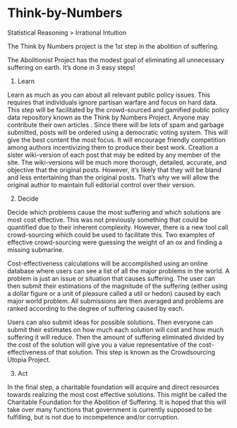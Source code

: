 Think-by-Numbers
================

Statistical Reasoning > Irrational Intuition

The Think by Numbers project is the 1st step in the abolition of suffering.

The Abolitionist Project has the modest goal of eliminating all unnecessary suffering on earth. It’s done in 3 easy steps!

1. Learn

Learn as much as you can about all relevant public policy issues. This requires that individuals ignore partisan warfare and focus on hard data. This step will be facilitated by the crowd-sourced and gamified public policy data repository known as the Think by Numbers Project. Anyone may contribute their own articles . Since there will be lots of spam and garbage submitted, posts will be ordered using a democratic voting system. This will give the best content the most focus. It will encourage friendly competition among authors incentivizing them to produce their best work. Creation a sister wiki-version of each post that may be edited by any member of the site. The wiki-versions will be much more thorough, detailed, accurate, and objective that the original posts. However, it’s likely that they will be bland and less entertaining than the original posts. That’s why we will allow the original author to maintain full editorial control over their version.

2. Decide

Decide which problems cause the most suffering and which solutions are most cost effective. This was not previously something that could be quantified due to their inherent complexity. However, there is a new tool call crowd-sourcing which could be used to facilitate this. Two examples of effective crowd-sourcing were guessing the weight of an ox and finding a missing submarine.

Cost-effectiveness calculations will be accomplished using an online database where users can see a list of all the major problems in the world. A problem is just an issue or situation that causes suffering. The user can then submit their estimations of the magnitude of the suffering (either using a dollar figure or a unit of pleasure called a util or hedon) caused by each major world problem. All submissions are then averaged and problems are ranked according to the degree of suffering caused by each.

Users can also submit ideas for possible solutions. Then everyone can submit their estimates on how much each solution will cost and how much suffering it will reduce. Then the amount of suffering eliminated divided by the cost of the solution will give you a value representative of the cost-effectiveness of that solution. This step is known as the Crowdsourcing Utopia Project.

3. Act

In the final step, a charitable foundation will acquire and direct resources towards realizing the most cost effective solutions. This might be called the Charitable Foundation for the Abolition of Suffering. It is hoped that this will take over many functions that government is currently supposed to be fulfilling, but is not due to incompetence and/or corruption.

 

